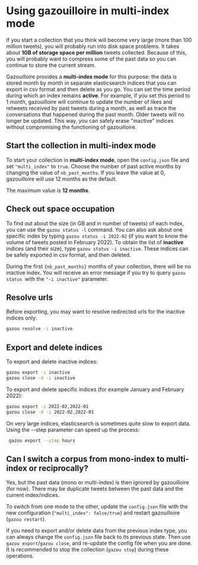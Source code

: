 # Using gazouilloire in multi-index mode

If you start a collection that you think will become very large (more than 100 million tweets), 
you will probably run into disk space problems. It takes about **1GB of storage space per million** tweets collected. 
Because of this, you will probably want to compress some of the past data so you can continue to store the current stream. 

Gazouilloire provides a **multi-index mode** for this purpose: 
the data is stored month by month in separate elasticsearch indices that you can export in csv format and then 
delete as you go. You can set the time period during which an index remains **active**. 
For example, if you set this period to 1 month, gazouilloire will continue to update the number of likes and retweets 
received by past tweets during a month, as well as trace the conversations that happened during the past month. 
Older tweets will no longer be updated. This way, you can safely erase "inactive" indices without compromising the 
functioning of gazouilloire.

## Start the collection in multi-index mode
To start your collection in **multi-index mode**, open the `config.json` file and set `"multi_index"` to `true`.
Choose the number of past active months by changing the value of `nb_past_months`. If you leave the value at 0, 
gazouilloire will use 12 months as the default.

The maximum value is **12 months**.

## Check out space occupation
To find out about the size (in GB and in number of tweets) of each index, you can use the `gazou status -l` command.
You can also ask about one specific index by typing `gazou status -i 2022-02` (if you want to know the volume of 
tweets posted in February 2022). To obtain the list of **inactive** indices (and their size), type 
`gazou status -i inactive`. These indices can be safely exported in csv format, and then deleted.

During the first `{nb_past_months}` months of your collection, there will be no inactive
index. You will receive an error message if you try to query `gazou status `with the `"-i inactive"` parameter.

## Resolve urls
Before exporting, you may want to resolve redirected urls for the inactive indices only:
```bash
gazou resolve -i inactive
```

## Export and delete indices
To export and delete inactive indices:
```bash
gazou export -i inactive
gazou close -d -i inactive
```

To export and delete specific indices (for example January and February 2022):
```bash
gazou export -i 2022-02,2022-01
gazou close -d -i 2022-02,2022-01
```

On very large indices, elasticsearch is sometimes quite slow to export data. 
Using the --step parameter can speed up the process:
```bash
 gazou export --step hours
```

## Can I switch a corpus from mono-index to multi-index or reciprocally?
Yes, but the past data (mono or multi-index) is then ignored by gazouilloire (for now). 
There may be duplicate tweets between the past data and the current index/indices.

To switch from one mode to the other, update the `config.json` file with the new configuration
(`"multi_index": false/true`) and restart gazouilloire (`gazou restart`). 

If you need to export and/or delete data from the previous index type, you can always change the `config.json` file back 
to its previous state. Then use `gazou export`/`gazou close`, and re-update the config file when you are done.
It is recommended to stop the collection (`gazou stop`) during these operations. 